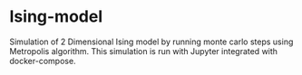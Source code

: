 # Ising-model
Simulation of 2 Dimensional Ising model by running monte carlo steps using Metropolis algorithm.
This simulation is run with Jupyter integrated with docker-compose.
